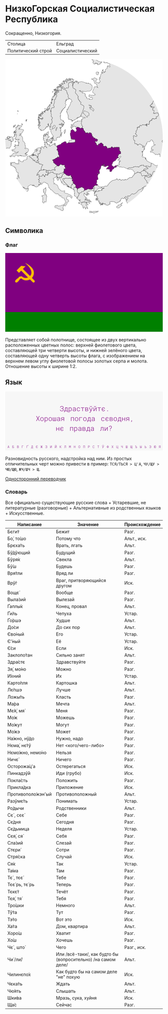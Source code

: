 # НизкоГорская Социалистическая Республика

Сокращенно, Низкогория.

|                    |                  |
| ------------------ | ---------------- |
| Столица            | Ельград          |
| Политический строй | Социалистический |

![На карте](https://raw.githubusercontent.com/sziberov/Nizkogoria/master/Map.png)

## Символика

### Флаг
![Флаг](https://raw.githubusercontent.com/sziberov/Nizkogoria/master/Flag.png)

Представляет собой полотнище, состоящее из двух вертикально расположенных цветных полос: верхней фиолетового цвета, составляющей три четверти высоты, и нижней зелёного цвета, составляющей одну четверть высоты флага, с изображением на верхнем левом углу фиолетовой полосы золотых серпа и молота. Отношение высоты к ширине 1:2.

## Язык
![Язык](https://raw.githubusercontent.com/sziberov/Nizkogoria/master/Language.png)

Разновидность русского, надстройка над ним. Из простых отличительных черт можно привести в пример: `ТСЯ/ТЬСЯ > Ц'А`, `ЧУ/ЩУ > ЧЮ/ЩЮ`, `ЖЧ/ШЧ > Щ`.

[Односторонний переводчик](https://sziberov.github.io/Nizkogoria/Translator.html)

### Словарь
Все официально существующие русские слова + Устаревшие, не литературные (разговорные) + Альтернативные из родственных языков + Искусственные.

| Написание            | Значение                                                     | Происхождение |
| -------------------- | ------------------------------------------------------------ | ------------- |
| Бєги́т                | Бежит                                                        | Разг.         |
| Бо́, то́шо             | Потому что                                                   | Альт., иск.   |
| ́Брєха́ть              | Врать, лгать                                                 | Альт.         |
| Бў́дўющий             | Будущий                                                      | Разг.         |
| Бўря́к                | Свекла                                                       | Альт.         |
| Бў́ш                  | Будешь                                                       | Разг.         |
| Вря́тли               | Вряд ли                                                      | Разг.         |
| Врў́г                 | Враг, притворяющийся другом                                  | Иск.          |
| Вощє́                 | Вообще                                                       | Разг.         |
| Выла́зий              | Вылезай                                                      | Разг.         |
| Ґаплы́к               | Конец, провал                                                | Альт.         |
| Ґи́ль                 | Чепуха                                                       | Устар.        |
| Ґо́ршэ                | Худше                                                        | Альт.         |
| До́си                 | До сих пор                                                   | Альт.         |
| Єво́ный               | Его                                                          | Устар.        |
| Є'́ный                | Её                                                           | Устар.        |
| Є́си                  | Если                                                         | Иск.          |
| Заклопо́тан           | Сильно занят                                                 | Альт.         |
| Здра́стє              | Здравствуйте                                                 | Разг.         |
| Зя́, мо́но             | Можно                                                        | Разг.         |
| И́хний                | Их                                                           | Устар.        |
| Карто́пля             | Картошка                                                     | Альт.         |
| Лє́пшэ                | Лучше                                                        | Альт.         |
| Ложы́ть               | Класть                                                       | Разг.         |
| Ма́ра                 | Мечта                                                        | Альт.         |
| Мє́я́, мя́              | Меня                                                         | Разг.         |
| Мо́ж                  | Можешь                                                       | Разг.         |
| Мо́жут                | Могут                                                        | Разг.         |
| Мо́жэ                 | Может                                                        | Разг.         |
| На́жно, нў́до          | Нужно, надо                                                  | Разг.         |
| Нєма́, нє́тў           | Нет <кого/чего-либо>                                         | Разг.         |
| Нємо́жно, немо́но      | Нельзя                                                       | Разг.         |
| Ничє́                 | Ничего                                                       | Разг.         |
| Осторожа́ц'а          | Остерегаться                                                 | Иск.          |
| Пинкадзў́й            | Иди (грубо)                                                  | Иск.          |
| Покла́сть             | Положить                                                     | Разг.         |
| Прикла́дка            | Приложение                                                   | Иск.          |
| Противополо́жэн'ый    | Противоположный                                              | Альт.         |
| Разўмє́ть             | Понимать                                                     | Устар.        |
| Ро́дычи               | Родственники                                                 | Альт.         |
| Сє́ , сєє́             | Себе                                                         | Разг.         |
| Сє́дня                | Сегодня                                                      | Разг.         |
| Сє́дьмица             | Неделя                                                       | Устар.        |
| Сєя́, ся́              | Себя                                                         | Разг.         |
| Сла́зий               | Слезай                                                       | Разг.         |
| Стєри́                | Сотри                                                        | Разг.         |
| Стря́ска              | Случай                                                       | Иск.          |
| Ся́к                  | Так                                                          | Устар.        |
| Та́ма                 | Там                                                          | Разг.         |
| Тє́ , тєє́             | Тебе                                                         | Разг.         |
| Тєє́ рь, тє́ рь        | Теперь                                                       | Разг.         |
| Тєкє́т                | Течёт                                                        | Разг.         |
| Тєя́, тя́              | Тебя                                                         | Разг.         |
| Тро́шки               | Немного                                                      | Альт.         |
| Тў́та                 | Тут                                                          | Разг.         |
| Тэ́то                 | Вот это                                                      | Иск.          |
| Ха́та                 | Дом, квартира                                                | Альт.         |
| Хоро́ш                | Хватит                                                       | Разг.         |
| Хо́ш                  | Хочешь                                                       | Разг.         |
| Чє́ , што́             | Чего                                                         | Разг., иск.   |
| Чи́ /ли́/              | Или /всё-таки/, как будто бы (вопросительно) /на самом деле/ | Альт.         |
| Чилинєпо́х            | Как будто бы на самом деле "не" похую                        | Иск.          |
| Чєка́ть               | Ждать                                                        | Альт.         |
| Чю́ять                | Слышать                                                      | Альт.         |
| Шки́ва                | Мразь, сука, хуйня                                           | Иск.          |
| Ща́с                  | Сейчас                                                       | Разг.         |
